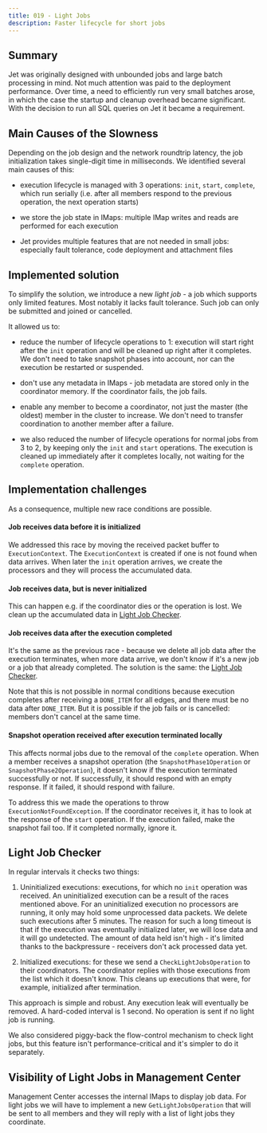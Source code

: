 ```yaml
---
title: 019 - Light Jobs
description: Faster lifecycle for short jobs
---
```


## Summary

Jet was originally designed with unbounded jobs and large batch
processing in mind. Not much attention was paid to the deployment
performance. Over time, a need to efficiently run very small batches
arose, in which the case the startup and cleanup overhead became
significant. With the decision to run all SQL queries on Jet it became a
requirement.

## Main Causes of the Slowness

Depending on the job design and the network roundtrip latency, the 
job initialization takes single-digit time in milliseconds. We identified
several main causes of this:

- execution lifecycle is managed with 3 operations: `init`, `start`,
`complete`, which run serially (i.e. after all members respond to the
previous operation, the next operation starts)
  
- we store the job state in IMaps: multiple IMap writes and reads are
performed for each execution

- Jet provides multiple features that are not needed in small jobs:
especially fault tolerance, code deployment and attachment files
  
## Implemented solution

To simplify the solution, we introduce a new _light job_ - a job which
supports only limited features. Most notably it lacks fault tolerance.
Such job can only be submitted and joined or cancelled.

It allowed us to:

- reduce the number of lifecycle operations to 1: execution will start
right after the `init` operation and will be cleaned up right after it
completes. We don't need to take snapshot phases into account, nor can
the execution be restarted or suspended.
  
- don't use any metadata in IMaps - job metadata are stored only in the
coordinator memory. If the coordinator fails, the job fails.

- enable any member to become a coordinator, not just the master (the
oldest) member in the cluster to increase. We don't need to transfer
coordination to another member after a failure.
  
- we also reduced the number of lifecycle operations for normal jobs
from 3 to 2, by keeping only the `init` and `start` operations. The
execution is cleaned up immediately after it completes locally, not
waiting for the `complete` operation.

## Implementation challenges

As a consequence, multiple new race conditions are possible.

#### Job receives data before it is initialized

We addressed this race by moving the received packet buffer to
`ExecutionContext`. The `ExecutionContext` is created if one is not
found when data arrives. When later the `init` operation arrives, we
create the processors and they will process the accumulated data.
  

#### Job receives data, but is never initialized

This can happen e.g. if the coordinator dies or the operation is lost.
We clean up the accumulated data in [Light Job
Checker](#light-job-checker).

#### Job receives data after the execution completed

It's the same as the previous race - because we delete all job data
after the execution terminates, when more data arrive, we don't know if
it's a new job or a job that already completed. The solution is the
same: the [Light Job Checker](#light-job-checker).

Note that this is not possible in normal conditions because execution
completes after receiving a `DONE_ITEM` for all edges, and there must be
no data after `DONE_ITEM`. But it is possible if the job fails or is
cancelled: members don't cancel at the same time.

#### Snapshot operation received after execution terminated locally

This affects normal jobs due to the removal of the `complete` operation.
When a member receives a snapshot operation (the
`SnapshotPhase1Operation` or `SnapshotPhase2Operation`), it doesn't know
if the execution terminated successfully or not. If successfully, it
should respond with an empty response. If it failed, it should respond
with failure.

To address this we made the operations to throw
`ExecutionNotFoundException`. If the coordinator receives it, it has to
look at the response of the `start` operation. If the execution failed,
make the snapshot fail too. If it completed normally, ignore it.

## Light Job Checker

In regular intervals it checks two things:

1. Uninitialized executions: executions, for which no `init` operation
was received. An uninitialized execution can be a result of the races
mentioned above. For an uninitialized execution no processors are
running, it only may hold some unprocessed data packets. We delete such
executions after 5 minutes. The reason for such a long timeout is that
if the execution was eventually initialized later, we will lose data and
it will go undetected. The amount of data held isn't high - it's limited
thanks to the backpressure - receivers don't ack processed data yet.

2. Initialized executions: for these we send a `CheckLightJobsOperation`
to their coordinators. The coordinator replies with those executions
from the list which it doesn't know. This cleans up executions that
were, for example, initialized after termination.
   
This approach is simple and robust. Any execution leak will eventually
be removed. A hard-coded interval is 1 second. No operation is sent if
no light job is running.

We also considered piggy-back the flow-control mechanism to check light
jobs, but this feature isn't performance-critical and it's simpler to do
it separately.

## Visibility of Light Jobs in Management Center

Management Center accesses the internal IMaps to display job data. For
light jobs we will have to implement a new `GetLightJobsOperation` that
will be sent to all members and they will reply with a list of light
jobs they coordinate.

























